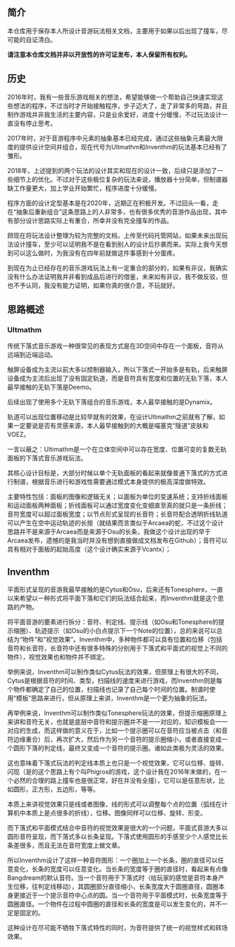 ## 简介
本仓库用于保存本人所设计音游玩法相关文档，主要用于如果以后出现了撞车，尽可能的自证清白。

**请注意本仓库文档并非以开放性的许可证发布，本人保留所有权利。**

## 历史
2016年时，我有一些音乐游戏相关的想法，希望能够做一个帮助自己快速实现这些想法的程序，不过当时才开始接触程序，步子迈大了，走了非常多的弯路，并且制作游戏并非我生活的主要内容，只是业余爱好，进度十分缓慢，不过玩法设计一直没有停止思考。

2017年时，对于音游程序中元素的抽象基本已经完成，通过这些抽象元素最大限度的提供设计空间并组合，现在代号为Ultmathm和Inventhm的玩法基本已经有了雏形。

2018年，上述提到的两个玩法的设计其实和现在的设计一致，后续只是添加了一些细节上的优化。不过对于这些极位复杂的玩法来说，播放器十分简单，但制谱器缺工作量更大，加上学业开始繁忙，程序进度十分缓慢。

程序方面的设计定型基本是在2020年，近期正在积极开发。不过回头一看，走在“抽象后重新组合”这条思路上的人非常多，也有很多优秀的音游作品出现，其中有部分设计思路实际上有重合，所幸并没有完全撞车的作品。

顾现在将玩法设计整理为较为完整的文档，上传至代码托管网站，如果未来出现玩法设计撞车，至少可以证明我不是在看到别人的设计后抄袭而来。实际上我今天想到可以这么做时，为我没有在四年前就做这件事感到十分蛋疼。

到现在为止已经存在的音乐游戏玩法上有一定重合的部分的，如果有非议，我确实没有什么办法证明我并非看到成品后进行的借鉴，未来如有非议，我不做反驳，但也不予认同，我没有能力证明，如果你真的很介意，不玩就好。

## 思路概述
### Ultmathm
传统下落式音乐游戏一种很常见的表现方式是在3D空间中存在一个面板，音符从远端到近端运动。

触屏设备成为主流以前大多以控制器输入，所以下落式一开始多是有轨，后来触屏设备成为主流后出现了没有固定轨道，而是音符具有宽度和位置的无轨下落，本人最早接触的无轨下落是Deemo。

后续出现了使用多个无轨下落组合的音乐游戏，本人最早接触的是Dynamix。

轨道可以出现位置移动是比较早就有的效果，在设计Ultmathm之前就有了解，如果一定要说是否有灵感来源，本人最早接触到的大概是喵塞克“隧道”皮肤和VOEZ。

一言以蔽之：Ultimathm是一个在立体空间中可以存在宽度、位置可变的复数无轨面板的下落式音乐游戏玩法。

其核心设计目标是，大部分时候以单个无轨面板的看起来就像普通下落式的方式进行制谱，根据音乐进行和游戏性需要通过模式本身提供的极高深度做特效。

主要特性包括：面板的图像和逻辑无关；以面板为单位的变速系统；支持折线面板和运动面板两种面板；折线面板可以通过宽度变化变细直至真的就只是一条折线；音符宽度可以超过面板宽度；以节点形式呈现的长音符；长音符配合透明折线轨道可以产生在空中运动轨迹的长按（就结果而言类似于Arcaea的蛇，不过这个设计思路并不是来源于Arcaea而是来源于Osu的长条，我做这个设计出现的早于Arcaea发布，遗憾的是我当时并没有想到直接做成文档发布在Github）；音符可以具有相对于面板的起始高度（这个设计确实来源于Vcantx）；

## Inventhm
平面形式呈现的音游我最早接触的是Cytus和Osu，后来还有Tonesphere，一直以来希望以一种形式将平面下落和它们的玩法结合起来，而Inventhm就是这个思路的产物。

将平面音游的要素进行拆分：音符、判定线、提示线（如Osu和Tonesphere的提示缩圈）、轨迹提示（如Osu的小白点提示下一个Note的位置），总的来说可以总结为“物件”和“视觉效果”。Inventhm中，多种物件都可以具有位置和位移（包括音符和长音符，长音符中还有很多特殊的分别用于下落式和平面式的视觉上不同的物件），视觉效果也和物件并不绑定。

举例来说，Inventhm可以制作类似Cytus玩法的效果，但原理上有很大的不同，Cytus是根据音符的时间、类型，扫描线的速度来进行游戏，而Inventhm则是每个物件都确定了自己的位置，扫描线也记录了自己每个时间的位置。制谱时使用“模板”思路来进行，但从原理上来讲，Inventhm是一个更为抽象的玩法。

再举例来说，Inventhm可以制作类似Tonesphere玩法的效果，但提示缩圈原理上来讲和音符无关，也就是底层中音符和提示圈并不是一一对应的，知识模板会一一对应的生成，而这样做的意义在于，比如一个提示圈可以在音符应当被点击（和音符边缘重合）后，再次扩大，然后作为另一个音符的提示圈缩小，或者直接变成一个圆形下落的判定线，最终又变成一个音符的提示圈。诸如此类极为灵活的效果。

这也意味着下落式玩法的判定线本质上也只是一个视觉效果，它可以位移、旋转、闪现（是的这个思路上有个叫Phigros的游戏，这个设计我在2016年末做的，在一个必然的合理的路上撞车也是很正常，好在并没有全撞），它可以是任意形状，比如圆形，正方形，五边形，等等。

本质上来讲视觉效果只是线或者图像，线的形式可以调整每个点的位置（弧线在计算机中本质上是点很多的折线），位移。图像同样可以位移、旋转、形变。

而下落式和平面模式结合中音符的视觉效果是很大的一个问题，平面式音游大多以圆形音符呈现，而下落式多以长条呈现。下落式使用圆形的手感至少个人感觉比长条差很多，而且无法在音符宽度上做文章。

所以Inventhm设计了这样一种音符图形：一个圈加上一个长条，圈的直径可以任意变化，长条的宽度可以任意变化。当长条的宽度等于圈的直径时，看起来有点像Bangdream的默认音符。当一个音符用于下落式时（给玩家的感觉是音符本身产生位移，往判定线移动），其圆圈部分直径缩小，长条宽度大于圆圈直径，圆圈本身更接近于一个提示音符中心点的圆。当一个音符用于平面模式时，长条宽度等于圆圈直径。一个物件在过程中圆圈的直径和长条的宽度是可以发生变化的，并不一定是固定的。

这种设计在尽可能不牺牲下落式特性的同时，为音符提供了统一的视觉样式和转场效果。